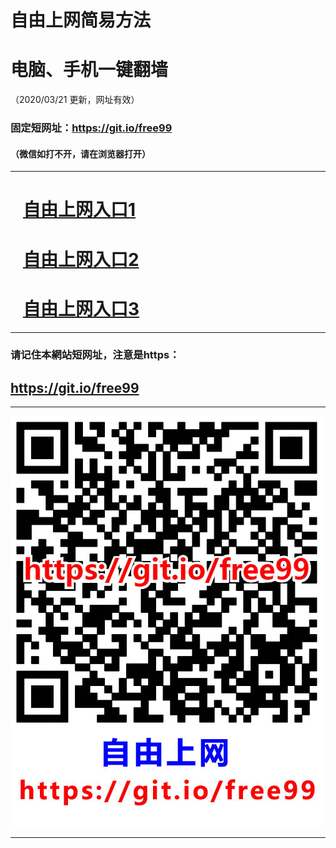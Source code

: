 # 自由上网简易方法

# 电脑、手机一键翻墙

（2020/03/21 更新，网址有效）

### 固定短网址：https://git.io/free99

#### （微信如打不开，请在浏览器打开）


***



# &nbsp;&nbsp; <a href="https://github.com/djerb2399/www/blob/master/README.md" target="_blank">自由上网入口1</a>

# &nbsp;&nbsp; <a href="https://github.com/begood0513/goodnews/blob/master/README.md" target="_blank">自由上网入口2</a>

# &nbsp;&nbsp; <a href="https://github.com/oGate2/oo/blob/master/README.md" target="_blank">自由上网入口3</a>

***

### 请记住本網站短网址，注意是https：

## https://git.io/free99


***


<p><img src="https://raw.githubusercontent.com/cunzhen99/zhen99/master/free99.jpg"></p> 

<p></p>

***

